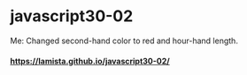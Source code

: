 # javascript30-02

Me:
Changed second-hand color to red and hour-hand length.

#### https://lamista.github.io/javascript30-02/
